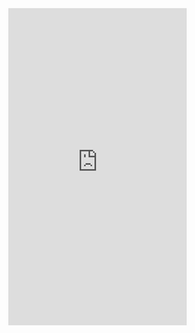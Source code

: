 ---
---

<iframe src="https://player.vimeo.com/video/381295763" width="360" height="640" frameborder="0" allow="autoplay; fullscreen" allowfullscreen></iframe>
